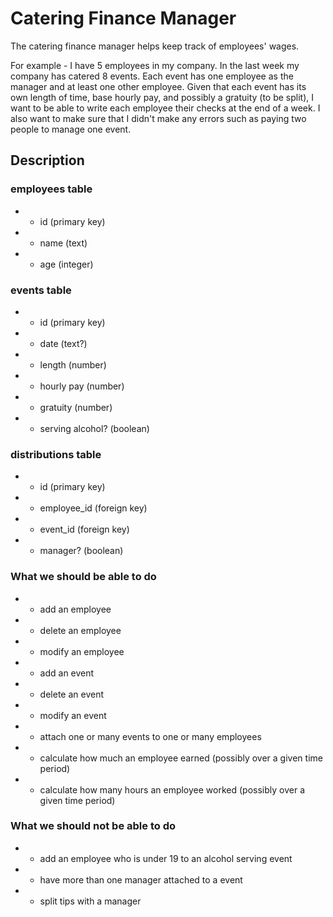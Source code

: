 # Catering Finance Manager

The catering finance manager helps keep track of employees' wages.

For example - I have 5 employees in my company.  In the last week my company has catered 8 events.  Each event has one employee as the manager and at least one other employee.  Given that each event has its own length of time, base hourly pay, and possibly a gratuity (to be split), I want to be able to write each employee their checks at the end of a week.  I also want to make sure that I didn't make any errors such as paying two people to manage one event.


## Description

### employees table
  * - id (primary key)
  * - name (text)
  * - age (integer)
  
### events table
  * - id (primary key)
  * - date (text?)
  * - length (number)
  * - hourly pay (number)
  * - gratuity (number)
  * - serving alcohol? (boolean)
  
### distributions table
  * - id (primary key)
  * - employee_id (foreign key)
  * - event_id (foreign key)
  * - manager? (boolean)


### What we should be able to do
  * - add an employee
  * - delete an employee
  * - modify an employee
  * - add an event
  * - delete an event
  * - modify an event
  * - attach one or many events to one or many employees
  * - calculate how much an employee earned (possibly over a given time period)
  * - calculate how many hours an employee worked (possibly over a given time       period)

### What we should not be able to do
  * - add an employee who is under 19 to an alcohol serving event
  * - have more than one manager attached to a event
  * - split tips with a manager